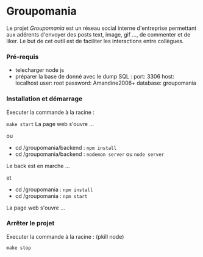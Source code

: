 # Groupomania
  
Le projet _Groupomania_ est un réseau social interne d'entreprise permettant aux adérents d'envoyer des posts text, image, gif ..., de commenter et de liker. Le but de cet outil est de faciliter les interactions entre collègues.
  
### Pré-requis  
   
- telecharger node js  
- préparer la base de donné avec le dump SQL :
    port: 3306
    host: localhost
    user: root
    password: Amandine2006+
    database: groupomania
   
### Installation et démarrage  
  
Executer la commande à la racine :  
  
 ``make start``
La page web s'ouvre ...  
  
ou  
  
 - cd /groupomania/backend : ``npm install``
 - cd /groupomania/backend : ``nodemon server`` ou ``node server``
   
 Le back est en marche ...  
  
 et  
   
 - cd /groupomania : ``npm install``
 - cd /groupomania : ``npm start``  
   
 La page web s'ouvre ...  
   
     
       
### Arrêter le projet  
  
  Executer la commande à la racine : (pkill node)
    
``make stop``



